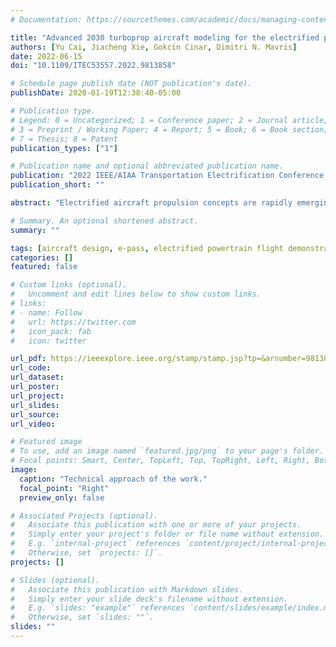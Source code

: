 ```yaml
---
# Documentation: https://sourcethemes.com/academic/docs/managing-content/

title: "Advanced 2030 turboprop aircraft modeling for the electrified powertrain flight demonstration program"
authors: [Yu Cai, Jiacheng Xie, Gokcin Cinar, Dimitri N. Mavris]
date: 2022-06-15
doi: "10.1109/ITEC53557.2022.9813858"

# Schedule page publish date (NOT publication's date).
publishDate: 2020-01-19T12:38:40-05:00

# Publication type.
# Legend: 0 = Uncategorized; 1 = Conference paper; 2 = Journal article;
# 3 = Preprint / Working Paper; 4 = Report; 5 = Book; 6 = Book section;
# 7 = Thesis; 8 = Patent
publication_types: ["1"]

# Publication name and optional abbreviated publication name.
publication: "2022 IEEE/AIAA Transportation Electrification Conference and Electric Aircraft Technologies Symposium (ITEC+EATS)"
publication_short: ""

abstract: "Electrified aircraft propulsion concepts are rapidly emerging due to their huge potential in fuel saving and mitigating negative environmental impact. In order to perform a linear technology progression and fairly assess the impacts of powertrain electrification, it is important to first establish parametric state-of-the-art baseline vehicle models with advanced technologies matured by 2030. For a thin haul (19-passenger) turboprop size class and a regional turboprop (50-passenger) size class, a current state-of-the-art technology reference aircraft (TRA) is identified and modeled using a multi-disciplinary analysis and optimization environment. Viable technologies for airframe and conventional propulsion system are then identified which are expected to be available by 2030. These technologies are parametrically infused in the TRA models to create advanced technology aircraft models, which will serve as the baseline models for future studies of powertrain electrification."

# Summary. An optional shortened abstract.
summary: ""

tags: [aircraft design, e-pass, electrified powertrain flight demonstration,  regional aircraft]
categories: []
featured: false

# Custom links (optional).
#   Uncomment and edit lines below to show custom links.
# links:
# - name: Follow
#   url: https://twitter.com
#   icon_pack: fab
#   icon: twitter

url_pdf: https://ieeexplore.ieee.org/stamp/stamp.jsp?tp=&arnumber=9813858
url_code:
url_dataset:
url_poster:
url_project:
url_slides:
url_source:
url_video:

# Featured image
# To use, add an image named `featured.jpg/png` to your page's folder. 
# Focal points: Smart, Center, TopLeft, Top, TopRight, Left, Right, BottomLeft, Bottom, BottomRight.
image:
  caption: "Technical approach of the work."
  focal_point: "Right"
  preview_only: false

# Associated Projects (optional).
#   Associate this publication with one or more of your projects.
#   Simply enter your project's folder or file name without extension.
#   E.g. `internal-project` references `content/project/internal-project/index.md`.
#   Otherwise, set `projects: []`.
projects: []

# Slides (optional).
#   Associate this publication with Markdown slides.
#   Simply enter your slide deck's filename without extension.
#   E.g. `slides: "example"` references `content/slides/example/index.md`.
#   Otherwise, set `slides: ""`.
slides: ""
---
```



